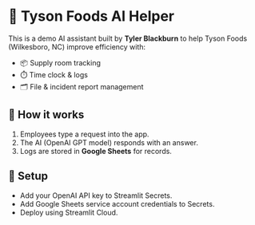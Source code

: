 # 🤖 Tyson Foods AI Helper

This is a demo AI assistant built by **Tyler Blackburn** to help Tyson Foods (Wilkesboro, NC) improve efficiency with:
- 📦 Supply room tracking  
- ⏱️ Time clock & logs  
- 🗂️ File & incident report management  

## 🚀 How it works
1. Employees type a request into the app.  
2. The AI (OpenAI GPT model) responds with an answer.  
3. Logs are stored in **Google Sheets** for records.  

## 📌 Setup
- Add your OpenAI API key to Streamlit Secrets.
- Add Google Sheets service account credentials to Secrets.
- Deploy using Streamlit Cloud.
